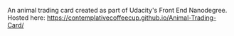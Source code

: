 An animal trading card created as part of Udacity's Front End Nanodegree.
Hosted here: https://contemplativecoffeecup.github.io/Animal-Trading-Card/
